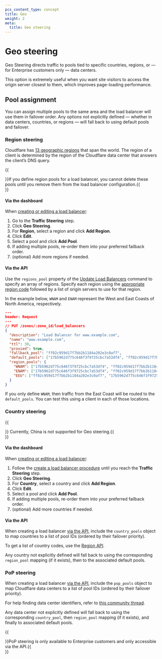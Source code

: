 ```yaml
---
pcx_content_type: concept
title: Geo
weight: 2
meta:
  title: Geo steering
---
```


# Geo steering

Geo Steering directs traffic to pools tied to specific countries, regions, or — for Enterprise customers only — data centers. 

This option is extremely useful when you want site visitors to access the origin server closest to them, which improves page-loading performance.

## Pool assignment

You can assign multiple pools to the same area and the load balancer will use them in failover order. Any options not explicitly defined — whether in data centers, countries, or regions — will fall back to using default pools and failover.

### Region steering

Cloudflare has [13 geographic regions](/load-balancing/reference/region-mapping-api/#list-of-load-balancer-regions) that span the world. The region of a client is determined by the region of the Cloudflare data center that answers the client’s DNS query.

{{<Aside type="note">}}If you define region pools for a load balancer, you cannot delete these pools until you remove them from the load balancer configuration.{{</Aside>}}

#### Via the dashboard

When [creating or editing a load balancer](/load-balancing/how-to/create-load-balancer/):

1. Go to the **Traffic Steering** step.
2. Click **Geo Steering**.
3. For **Region**, select a region and click **Add Region**.
4. Click **Edit**.
5. Select a pool and click **Add Pool**.
6. If adding multiple pools, re-order them into your preferred failback order.
7. (optional) Add more regions if needed.

#### Via the API

Use the `regions_pool` property of the [Update Load Balancers](https://developers.cloudflare.com/api/operations/load-balancers-update-load-balancer) command to specify an array of regions. Specify each region using the [appropriate region code](/load-balancing/reference/region-mapping-api/#list-of-load-balancer-regions) followed by a list of origin servers to use for that region. 

In the example below, `WNAM` and `ENAM` represent the West and East Coasts of North America, respectively.

```json
---
header: Request
---
// PUT /zones/:zone_id/load_balancers
{
  "description": "Load Balancer for www.example.com",
  "name": "www.example.com",
  "ttl": 30,
  "proxied": true,
  "fallback_pool": "ff02c959d17f7bb2b1184a202e3c0af7",
  "default_pools": ["17b5962d775c646f3f9725cbc7a53df4", "ff02c959d17f7bb2b1184a202e3c0af7"],
  "region_pools": {
    "WNAM": ["17b5962d775c646f3f9725cbc7a53df4", "ff02c959d17f7bb2b1184a202e3c0af7"],
    "ENAM": ["17b5962d775c646f3f9725cbc7a53df4", "ff02c959d17f7bb2b1184a202e3c0af7"],
    "EEU": ["ff02c959d17f7bb2b1184a202e3c0af7", "17b5962d775c646f3f9725cbc7a53df4"]
  }
}
```

If you only define `WNAM`, then traffic from the East Coast will be routed to the `default_pools`. You can test this using a client in each of those locations.

### Country steering 

{{<Aside type="note">}}
Currently, China is not supported for Geo steering.{{</Aside>}}

#### Via the dashboard

When [creating or editing a load balancer](/load-balancing/how-to/create-load-balancer/):

1. Follow the [create a load balancer procedure](/load-balancing/how-to/create-load-balancer/#via-the-dashboard) until you reach the **Traffic Steering** step.
2. Click **Geo Steering**.
3. For **Country**, select a country and click **Add Region**.
4. Click **Edit**.
5. Select a pool and click **Add Pool**.
6. If adding multiple pools, re-order them into your preferred failback order.
7. (optional) Add more countries if needed.

#### Via the API

When creating a load balancer [via the API](https://developers.cloudflare.com/api/operations/load-balancers-create-load-balancer), include the `country_pools` object to map countries to a list of pool IDs (ordered by their failover priority).

To get a list of country codes, use the [Region API](/load-balancing/reference/region-mapping-api/).

Any country not explicitly defined will fall back to using the corresponding `region_pool` mapping (if it exists), then to the associated default pools.


### PoP steering

When creating a load balancer [via the API](https://developers.cloudflare.com/api/operations/load-balancers-create-load-balancer), include the `pop_pools` object to map Cloudflare data centers to a list of pool IDs (ordered by their failover priority).

For help finding data center identifiers, refer to [this community thread](https://community.cloudflare.com/t/is-there-a-way-to-retrieve-cloudflare-pops-list-and-locations-programmatically/234643).

Any data center not explicitly defined will fall back to using the corresponding `country_pool`, then `region_pool` mapping (if it exists), and finally to associated default pools.

{{<Aside type="note">}}PoP steering is only available to Enterprise customers and only accessible via the API.{{</Aside>}}